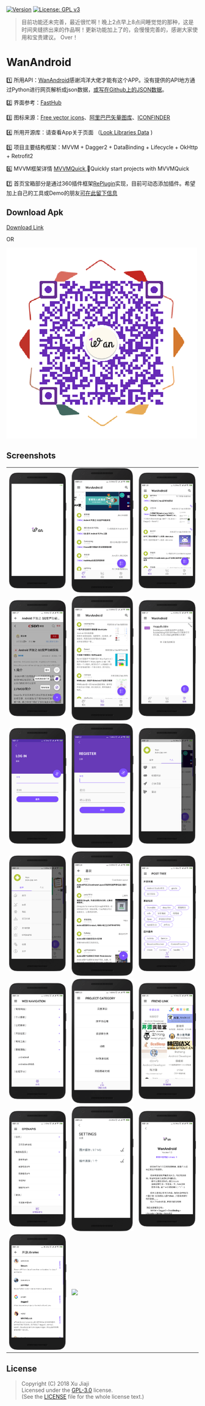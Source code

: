 [![Version](https://img.shields.io/badge/version-1.0-green.svg)]() [![License: GPL v3](https://img.shields.io/badge/License-GPL%20v3-blue.svg)](https://www.gnu.org/licenses/gpl-3.0)

> 目前功能还未完善，最近很忙啊！晚上2点早上8点间睡觉觉的那种，这是时间夹缝挤出来的作品啊！更新功能加上了的，会慢慢完善的，感谢大家使用和宝贵建议。 Over！

# WanAndroid
1️⃣  所用API：[WanAndroid](http://www.wanandroid.com/)感谢鸿洋大佬才能有这个APP。没有提供的API地方通过Python进行网页解析成json数据，[或写在Github上的JSON数据](https://github.com/xujiaji/WanAndroid/tree/master/json)。

2️⃣  界面参考：[FastHub](https://github.com/k0shk0sh/FastHub)

3️⃣  图标来源：[Free vector icons](https://www.flaticon.com)、[阿里巴巴矢量图库](http://www.iconfont.cn/)、[ICONFINDER](https://www.iconfinder.com)

4️⃣  所用开源库：请查看App关于页面 （[Look Libraries Data](https://github.com/xujiaji/WanAndroid/blob/master/json/licenses.json) )

5️⃣  项目主要结构框架：MVVM + Dagger2 + DataBinding + Lifecycle + OkHttp + Retrofit2

6️⃣  MVVM框架详情 [MVVMQuick](https://github.com/xujiaji/MVVMQuick),🚀Quickly start projects with MVVMQuick

7️⃣  首页宝箱部分是通过360插件框架[RePlugin](https://github.com/Qihoo360/RePlugin)实现，目前可动态添加插件。希望加上自己的工具或Demo的朋友[可在此留下信息](https://github.com/xujiaji/WanAndroid/issues/1)

## Download Apk
[Download Link](https://github.com/xujiaji/WanAndroid/releases/download/v1.0/wanandroid.apk)

OR

![](https://raw.githubusercontent.com/xujiaji/xujiaji.github.io/pictures/wanandroid/download_qr.png)

## Screenshots
||||
|-|-|-|
|![](https://raw.githubusercontent.com/xujiaji/xujiaji.github.io/pictures/wanandroid/screen/a.png)|![](https://raw.githubusercontent.com/xujiaji/xujiaji.github.io/pictures/wanandroid/screen/b.png)|![](https://raw.githubusercontent.com/xujiaji/xujiaji.github.io/pictures/wanandroid/screen/c.png)|
|![](https://raw.githubusercontent.com/xujiaji/xujiaji.github.io/pictures/wanandroid/screen/d.png)|![](https://raw.githubusercontent.com/xujiaji/xujiaji.github.io/pictures/wanandroid/screen/e.png)|![](https://raw.githubusercontent.com/xujiaji/xujiaji.github.io/pictures/wanandroid/screen/f.png)|
|![](https://raw.githubusercontent.com/xujiaji/xujiaji.github.io/pictures/wanandroid/screen/g.png)|![](https://raw.githubusercontent.com/xujiaji/xujiaji.github.io/pictures/wanandroid/screen/h.png)|![](https://raw.githubusercontent.com/xujiaji/xujiaji.github.io/pictures/wanandroid/screen/i.png)|
|![](https://raw.githubusercontent.com/xujiaji/xujiaji.github.io/pictures/wanandroid/screen/j.png)|![](https://raw.githubusercontent.com/xujiaji/xujiaji.github.io/pictures/wanandroid/screen/k.png)|![](https://raw.githubusercontent.com/xujiaji/xujiaji.github.io/pictures/wanandroid/screen/l.png)|
|![](https://raw.githubusercontent.com/xujiaji/xujiaji.github.io/pictures/wanandroid/screen/m.png)|![](https://raw.githubusercontent.com/xujiaji/xujiaji.github.io/pictures/wanandroid/screen/n.png)|![](https://raw.githubusercontent.com/xujiaji/xujiaji.github.io/pictures/wanandroid/screen/o.png)|
|![](https://raw.githubusercontent.com/xujiaji/xujiaji.github.io/pictures/wanandroid/screen/p.png)|![](https://raw.githubusercontent.com/xujiaji/xujiaji.github.io/pictures/wanandroid/screen/q.png)|![](https://raw.githubusercontent.com/xujiaji/xujiaji.github.io/pictures/wanandroid/screen/r.png)|
|![](https://raw.githubusercontent.com/xujiaji/xujiaji.github.io/pictures/wanandroid/screen/s.png)|![](https://raw.githubusercontent.com/xujiaji/xujiaji.github.io/pictures/wanandroid/screen/z.gif)||


## License
> Copyright (C) 2018 Xu Jiaji  
> Licensed under the [GPL-3.0](https://www.gnu.org/licenses/gpl.html) license.  
> (See the [LICENSE](https://github.com/xujiaji/WanAndroid/blob/master/LICENSE) file for the whole license text.)
